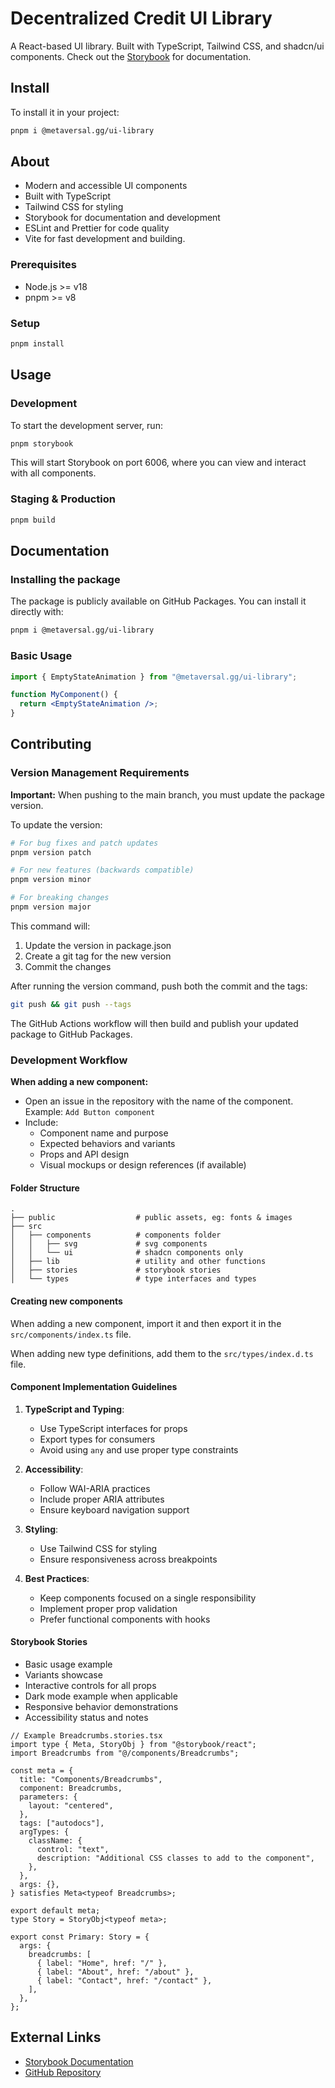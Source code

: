 # Decentralized Credit UI Library

A React-based UI library. Built with TypeScript, Tailwind CSS, and shadcn/ui components.
Check out the [Storybook](https://ui-library-41075982134.europe-west1.run.app/) for documentation.

## Install

To install it in your project:

```bash
pnpm i @metaversal.gg/ui-library
```

## About

- Modern and accessible UI components
- Built with TypeScript
- Tailwind CSS for styling
- Storybook for documentation and development
- ESLint and Prettier for code quality
- Vite for fast development and building.

### Prerequisites

- Node.js >= v18
- pnpm >= v8

### Setup

```bash
pnpm install
```

## Usage

### Development

To start the development server, run:

```bash
pnpm storybook
```

This will start Storybook on port 6006, where you can view and interact with all components.

### Staging & Production

```bash
pnpm build
```

## Documentation

### Installing the package

The package is publicly available on GitHub Packages. You can install it directly with:

```bash
pnpm i @metaversal.gg/ui-library
```

### Basic Usage

```jsx
import { EmptyStateAnimation } from "@metaversal.gg/ui-library";

function MyComponent() {
  return <EmptyStateAnimation />;
}
```

## Contributing

### Version Management Requirements

**Important:** When pushing to the main branch, you must update the package version.

To update the version:

```bash
# For bug fixes and patch updates
pnpm version patch

# For new features (backwards compatible)
pnpm version minor

# For breaking changes
pnpm version major
```

This command will:

1. Update the version in package.json
2. Create a git tag for the new version
3. Commit the changes

After running the version command, push both the commit and the tags:

```bash
git push && git push --tags
```

The GitHub Actions workflow will then build and publish your updated package to GitHub Packages.

### Development Workflow

**When adding a new component:**

- Open an issue in the repository with the name of the component. Example: `Add Button component`
- Include:
  - Component name and purpose
  - Expected behaviors and variants
  - Props and API design
  - Visual mockups or design references (if available)

#### Folder Structure

```
.
├── public                  # public assets, eg: fonts & images
├── src
│   ├── components          # components folder
│   │   ├── svg             # svg components
│   │   └── ui              # shadcn components only
│   ├── lib                 # utility and other functions
│   ├── stories             # storybook stories
│   └── types               # type interfaces and types

```

#### Creating new components

When adding a new component, import it and then export it in the `src/components/index.ts` file.

When adding new type definitions, add them to the `src/types/index.d.ts` file.

#### Component Implementation Guidelines

1. **TypeScript and Typing**:

   - Use TypeScript interfaces for props
   - Export types for consumers
   - Avoid using `any` and use proper type constraints

2. **Accessibility**:

   - Follow WAI-ARIA practices
   - Include proper ARIA attributes
   - Ensure keyboard navigation support

3. **Styling**:

   - Use Tailwind CSS for styling
   - Ensure responsiveness across breakpoints

4. **Best Practices**:
   - Keep components focused on a single responsibility
   - Implement proper prop validation
   - Prefer functional components with hooks

#### Storybook Stories

- Basic usage example
- Variants showcase
- Interactive controls for all props
- Dark mode example when applicable
- Responsive behavior demonstrations
- Accessibility status and notes

```tsx
// Example Breadcrumbs.stories.tsx
import type { Meta, StoryObj } from "@storybook/react";
import Breadcrumbs from "@/components/Breadcrumbs";

const meta = {
  title: "Components/Breadcrumbs",
  component: Breadcrumbs,
  parameters: {
    layout: "centered",
  },
  tags: ["autodocs"],
  argTypes: {
    className: {
      control: "text",
      description: "Additional CSS classes to add to the component",
    },
  },
  args: {},
} satisfies Meta<typeof Breadcrumbs>;

export default meta;
type Story = StoryObj<typeof meta>;

export const Primary: Story = {
  args: {
    breadcrumbs: [
      { label: "Home", href: "/" },
      { label: "About", href: "/about" },
      { label: "Contact", href: "/contact" },
    ],
  },
};
```

## External Links

- [Storybook Documentation](https://ui-library-41075982134.europe-west1.run.app/)
- [GitHub Repository](https://github.com/decentralized-credit/ui-library)
